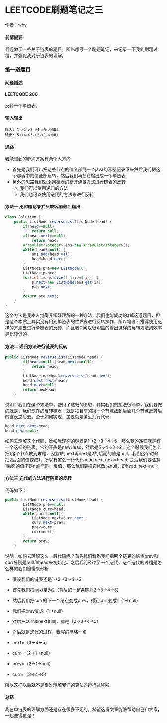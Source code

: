 # LEETCODE刷题笔记之三

作者：why

#### 前情提要

最近做了一些关于链表的题目，所以想写一个刷题笔记，来记录一下我的刷题过程，并强化我对于链表的理解。

### 第一道题目

#### 问题描述

#### LEETCODE 206

反转一个单链表。

#### 输入输出

```
输入: 1->2->3->4->5->NULL
输出: 5->4->3->2->1->NULL
```

#### 思路

我能想到的解决方案有两个大方向

- 首先是我们可以把这些节点的值全部用一个java的容器记录下来然后我们把这个容器中的值全部反转，然后我们再把它输出成一个单链表
- 另外的思路我们就采用链表的断开连接方式进行链表的反转
  - 我们可以使用递归的方法
  - 我们也可以使用迭代的方法来进行反转

#### 方法一 用容器记录并反转容器最后输出

```java
class Solution {
    public ListNode reverseList(ListNode head) {
        if(head==null)
			return null;
        if(head.next==null)
            return head;
		ArrayList<Integer> ans=new ArrayList<Integer>();
		while(head!=null) {
			ans.add(head.val);
			head=head.next;
		}
		ListNode pre=new ListNode(0);
		ListNode p=pre;
		for(int i=ans.size()-1;i>=0;i--) {
			p.next=new ListNode(ans.get(i));
			p=p.next;
		}
		return pre.next;
    }
}
```

这个方法是我本人觉得非常好理解的一种方法，我们也能成功的a掉这道题目，但是这个本质上其实没有用到单链表的性质去进行反转操作，所以笔者不推荐使用这样的方法去进行单链表的反转，而且我们可以很明显的看出这样的反转方法的效率是比较低的。

#### 方法二 递归方法进行链表的反转

```java
public ListNode reverseList(ListNode head) {
        if(head==null||head.next==null){
            return head;
        }
        ListNode newHead=reverseList(head.next);
        head.next.next=head;
        head.next=null;
        return newHead;
    }
```

说明：我们在这个方法中，使用了递归的思想，其实我们的想法很简单，我们要做的就是，我们现在的反转链表，就是把目前的第一个节点放到后面几个节点反转后的链表之后去。至于如何实现，主要就是这么几行代码

```java
head.next.next=head;
head.next=null;
```

如何去理解这个代码，比如我现在的链表是1→2→3→4→5，那么我的递归就是有一个这样的链表，它的开头是newHead，然后是5→4→3→2。这个时候我们怎么把1这个节点放到末尾，因为1的next再next是2的后面的值是null，我们这个时候把2后面的值变成1，所以有这么一行代码head.next.next=head; 之后我们要注意1后面的值不是null而是一堆值，那么我们要把它修改成null，即head.next=null;

#### 方法三 迭代的方法进行链表的反转

代码如下：

```java
public ListNode reverseList(ListNode head) {
        ListNode prev=null;
        ListNode curr=head;
        while(curr!=null){
            ListNode next=curr.next;
            curr.next=prev;
            prev=curr;
            curr=next;
        }
        return prev;
    }
```

说明：如何去理解这么一段代码呢？首先我们看到我们把两个链表的结点prev和curr分别是null和head来初始化。之后我们经过了一个迭代，这个迭代的过程是怎么样的我们慢慢来分析

- 假设我们的链表还是1→2→3→4→5

- 首先我们把next定为2（背后的一整条链为2→3→4→5）
- 然后我们把curr的下一个结点变成prev，得到curr变成1（1→null）
- 我们把prev变成（1→null）
- 然后把curr和next相同，都是（2→3→4→5）
- 之后就是迭代的过程，我写的简略一点
- next=（3→4→5）
- curr=（2→1→null）
- prev=（2→1→null）
- curr=（3→4→5）

所以这样以后就不是很难理解我们的算法的运行过程啦

#### 总结

我在单链表的理解方面还是存在很多不足的，希望这篇文章能够帮助自己和大家，一起变得更强！